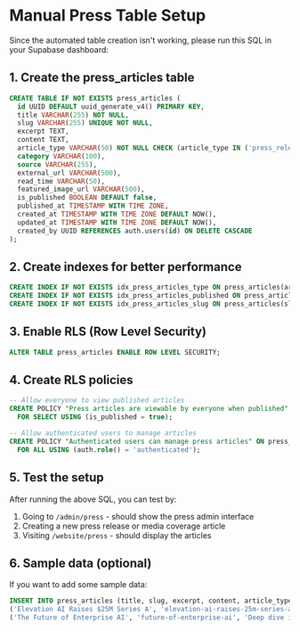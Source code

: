 # Manual Press Table Setup

Since the automated table creation isn't working, please run this SQL in your Supabase dashboard:

## 1. Create the press_articles table

```sql
CREATE TABLE IF NOT EXISTS press_articles (
  id UUID DEFAULT uuid_generate_v4() PRIMARY KEY,
  title VARCHAR(255) NOT NULL,
  slug VARCHAR(255) UNIQUE NOT NULL,
  excerpt TEXT,
  content TEXT,
  article_type VARCHAR(50) NOT NULL CHECK (article_type IN ('press_release', 'media_coverage')),
  category VARCHAR(100),
  source VARCHAR(255),
  external_url VARCHAR(500),
  read_time VARCHAR(50),
  featured_image_url VARCHAR(500),
  is_published BOOLEAN DEFAULT false,
  published_at TIMESTAMP WITH TIME ZONE,
  created_at TIMESTAMP WITH TIME ZONE DEFAULT NOW(),
  updated_at TIMESTAMP WITH TIME ZONE DEFAULT NOW(),
  created_by UUID REFERENCES auth.users(id) ON DELETE CASCADE
);
```

## 2. Create indexes for better performance

```sql
CREATE INDEX IF NOT EXISTS idx_press_articles_type ON press_articles(article_type);
CREATE INDEX IF NOT EXISTS idx_press_articles_published ON press_articles(is_published, published_at);
CREATE INDEX IF NOT EXISTS idx_press_articles_slug ON press_articles(slug);
```

## 3. Enable RLS (Row Level Security)

```sql
ALTER TABLE press_articles ENABLE ROW LEVEL SECURITY;
```

## 4. Create RLS policies

```sql
-- Allow everyone to view published articles
CREATE POLICY "Press articles are viewable by everyone when published" ON press_articles
  FOR SELECT USING (is_published = true);

-- Allow authenticated users to manage articles
CREATE POLICY "Authenticated users can manage press articles" ON press_articles
  FOR ALL USING (auth.role() = 'authenticated');
```

## 5. Test the setup

After running the above SQL, you can test by:

1. Going to `/admin/press` - should show the press admin interface
2. Creating a new press release or media coverage article
3. Visiting `/website/press` - should display the articles

## 6. Sample data (optional)

If you want to add some sample data:

```sql
INSERT INTO press_articles (title, slug, excerpt, content, article_type, category, read_time, is_published, published_at) VALUES
('Elevation AI Raises $25M Series A', 'elevation-ai-raises-25m-series-a', 'Company announces major funding round led by leading venture capital firms', 'Full press release content here...', 'press_release', 'Funding', '3 min read', true, NOW()),
('The Future of Enterprise AI', 'future-of-enterprise-ai', 'Deep dive into how Elevation AI is transforming enterprise operations', 'Article content here...', 'media_coverage', 'Feature', '8 min read', true, NOW());
```
